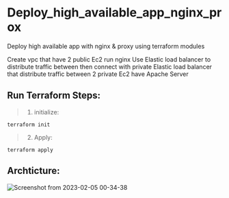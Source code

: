 # Deploy_high_available_app_nginx_prox
Deploy high available app with nginx &amp; proxy using terraform modules

Create vpc that have 2 public Ec2 run nginx
Use Elastic load balancer to distribute traffic between then 
connect with private Elastic load balancer that distribute traffic between 2 private Ec2 have Apache Server 




## Run Terraform Steps:

> 1. initialize:

```
terraform init
```
> 2. Apply:
```
terraform apply
```
## Archticture:

![Screenshot from 2023-02-05 00-34-38](https://user-images.githubusercontent.com/68289149/216792328-5f2cc954-ebc7-43f4-92e9-3d5cf839c9ed.png)
